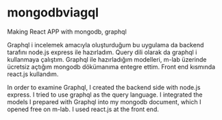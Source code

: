 # mongodbviagql
Making React APP  with mongodb, graphql

Graphql i incelemek amacıyla oluşturduğum bu uygulama da backend tarafını node.js express ile hazırladım. Query dili olarak da graphql i kullanmaya çalıştım. Graphql ile hazırladığım modelleri, m-lab üzerinde ücretsiz açtığım mongodb dökümanıma entegre ettim. Front end kısmında react.js kullandım.


In order to examine Graphql, I created the backend side with node.js express. I tried to use graphql as the query language. I integrated the models I prepared with Graphql into my mongodb document, which I opened free on m-lab. I used react.js at the front end.
